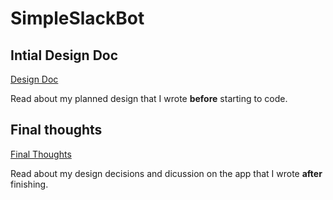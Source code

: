 # SimpleSlackBot

## Intial Design Doc

[Design Doc](DesignDoc.md)

Read about my planned design that I wrote __before__ starting to code.


## Final thoughts

[Final Thoughts](FinalThoughts.md)

Read about my design decisions and dicussion on the app that I wrote __after__ finishing.